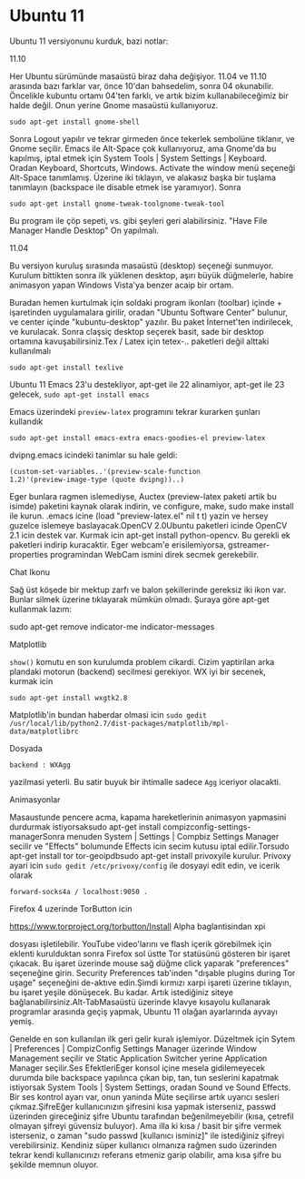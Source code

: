 # Ubuntu 11

Ubuntu 11 versiyonunu kurduk, bazi notlar:

11.10

Her Ubuntu sürümünde masaüstü biraz daha değişiyor. 11.04 ve 11.10
arasında bazı farklar var, önce 10'dan bahsedelim, sonra 04
okunabilir. Öncelikle kubuntu ortamı 04'ten farklı, ve artık bizim
kullanabileceğimiz bir halde değil. Onun yerine Gnome masaüstü
kullanıyoruz.

```
sudo apt-get install gnome-shell
```

Sonra Logout yapılır ve tekrar girmeden önce tekerlek sembolüne
tiklanır, ve Gnome seçilir. Emacs ile Alt-Space çok kullanıyoruz, ama
Gnome'da bu kapılmış, iptal etmek için System Tools | System Settings
| Keyboard. Oradan Keyboard, Shortcuts, Windows. Activate the window
menü seçeneği Alt-Space tanımlamış. Üzerine iki tıklayın, ve alakasız
başka bir tuşlama tanımlayın (backspace ile disable etmek ise
yaramıyor). Sonra

```
sudo apt-get install gnome-tweak-toolgnome-tweak-tool
```

Bu program ile çöp sepeti, vs. gibi şeyleri geri alabilirsiniz. "Have
File Manager Handle Desktop" On yapılmalı.

11.04

Bu versiyon kuruluş sırasında masaüstü (desktop) seçeneği
sunmuyor. Kurulum bittikten sonra ilk yüklenen desktop, aşırı büyük
düğmelerle, habire animasyon yapan Windows Vista'ya benzer acaip bir
ortam.

Buradan hemen kurtulmak için soldaki program ikonları (toolbar) içinde +
işaretinden uygulamalara girilir, oradan "Ubuntu Software Center"
bulunur, ve center içinde "kubuntu-desktop" yazılır. Bu paket
İnternet'ten indirilecek, ve kurulacak. Sonra claşsiç desktop seçerek
basit, sade bir desktop ortamına kavuşabilirsiniz.Tex / Latex için
tetex-.. paketleri değil alttaki kullanılmalı

```
sudo apt-get install texlive
```

Ubuntu 11 Emacs 23'u destekliyor, apt-get ile 22 alinamiyor, apt-get
ile 23 gelecek, `sudo apt-get install emacs`

Emacs üzerindeki `preview-latex` programını tekrar kurarken şunları
kullandık

```
sudo apt-get install emacs-extra emacs-goodies-el preview-latex
```

dvipng.emacs icindeki tanimlar su hale geldi:

```
(custom-set-variables..'(preview-scale-function
1.2)'(preview-image-type (quote dvipng))..)
```

Eger bunlara ragmen islemediyse, Auctex (preview-latex paketi artik bu
isimde) paketini kaynak olarak indirin, ve configure, make, sudo make
install ile kurun. .emacs icine (load "preview-latex.el" nil t t)
yazin ve hersey guzelce islemeye baslayacak.OpenCV 2.0Ubuntu paketleri
icinde OpenCV 2.1 icin destek var. Kurmak icin apt-get install
python-opencv. Bu gerekli ek paketleri indirip kuracaktir. Eger
webcam'e erisilemiyorsa, gstreamer-properties programindan WebCam
ismini direk secmek gerekebilir.

Chat Ikonu

Sağ üst köşede bir mektup zarfı ve balon şekillerinde gereksiz iki
ikon var. Bunlar silmek üzerine tıklayarak mümkün olmadı. Şuraya göre
apt-get kullanmak lazım:

sudo apt-get remove indicator-me indicator-messages

Matplotlib

`show()` komutu en son kurulumda problem cikardi. Cizim yaptirilan arka
plandaki motorun (backend) secilmesi gerekiyor. WX iyi bir secenek,
kurmak icin

```
sudo apt-get install wxgtk2.8
```

Matplotlib'in bundan haberdar olmasi icin `sudo gedit /usr/local/lib/python2.7/dist-packages/matplotlib/mpl-data/matplotlibrc`


Dosyada

```
backend : WXAgg
```

yazilmasi yeterli. Bu satir buyuk bir ihtimalle sadece `Agg` iceriyor
olacakti.

Animasyonlar

Masaustunde pencere acma, kapama hareketlerinin animasyon yapmasini
durdurmak istiyorsaksudo apt-get install
compizconfig-settings-managerSonra menuden System | Settings | Compbiz
Settings Manager secilir ve "Effects" bolumunde Effects icin secim
kutusu iptal edilir.Torsudo apt-get install tor tor-geoipdbsudo
apt-get install privoxyile kurulur. Privoxy ayari icin `sudo gedit
/etc/privoxy/config` ile dosyayi edit edin, ve icerik
olarak

```
forward-socks4a / localhost:9050 .
```

Firefox 4 uzerinde TorButton icin

https://www.torproject.org/torbutton/Install Alpha baglantisindan xpi

dosyası işletilebilir. YouTube video'larını ve flash içerik görebilmek
için eklenti kurulduktan sonra Firefox sol üstte Tor statüsünü
gösteren bir işaret çıkacak. Bu işaret üzerinde mouse sağ düğme click
yaparak "preferences" seçeneğine girin. Security Preferences tab'inden
"dışable plugins during Tor uşage" seçeneğini de-aktıve edin.Şimdi
kırmızı xarpi işareti üzerine tıklayın, bu işaret yeşile dönüşecek. Bu
kadar. Artık istediğiniz siteye bağlanabilirsiniz.Alt-TabMasaüstü
üzerinde klavye kısayolu kullanarak programlar arasında geçiş yapmak,
Ubuntu 11 olağan ayarlarında ayvayı yemiş.

Genelde en son kullanılan ilk geri gelir kuralı işlemiyor. Düzeltmek
için Sytem | Preferences | CompizConfig Settings Manager üzerinde
Window Management seçilir ve Static Application Switcher yerine
Application Manager seçilir.Ses EfektleriEger konsol içine mesela
gidilemeyecek durumda bile backspace yapılınca çıkan bip, tan, tun
seslerini kapatmak istiyorsak System Tools | System Settings, oradan
Sound ve Sound Effects. Bir ses kontrol ayarı var, onun yaninda Müte
seçilirse artık uyarıcı sesleri çıkmaz.ŞifreEğer kullanıcınızın
şifresini kısa yapmak isterseniz, passwd üzerinden gireceğiniz şifre
Ubuntu tarafından beğenilmeyebilir (kısa, çetrefil olmayan şifreyi
güvensiz buluyor). Ama illa ki kısa / basit bir şifre vermek
isterseniz, o zaman "sudo passwd [kullanıcı isminiz]" ile istediğiniz
şifreyi verebilirsiniz. Kendiniz süper kullanıcı olmanıza rağmen sudo
üzerinden tekrar kendi kullanıcınızı referans etmeniz garip olabilir,
ama kısa şifre bu şekilde memnun oluyor.


